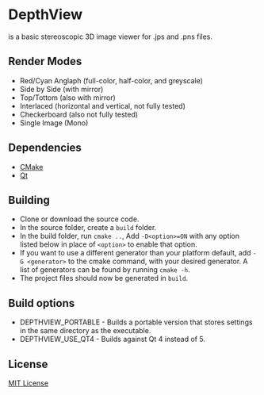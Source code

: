 DepthView
=========
is a basic stereoscopic 3D image viewer for .jps and .pns files. 

Render Modes
------------
* Red/Cyan Anglaph (full-color, half-color, and greyscale)
* Side by Side (with mirror)
* Top/Tottom (also with mirror)
* Interlaced (horizontal and vertical, not fully tested)
* Checkerboard (also not fully tested)
* Single Image (Mono)

Dependencies
------------
* [CMake]
* [Qt]

Building
--------
* Clone or download the source code.
* In the source folder, create a `build` folder.
* In the build folder, run `cmake ..`, Add `-D<option>=ON` with any option listed below in place of `<option>` to enable that option.
* If you want to use a different generator than your platform default, add `-G <generator>` to the cmake command, with your desired generator. A list of generators can be found by running `cmake -h`.
* The project files should now be generated in `build`.

Build options
-------------
* DEPTHVIEW_PORTABLE	- Builds a portable version that stores settings in the same directory as the executable.
* DEPTHVIEW_USE_QT4	- Builds against Qt 4 instead of 5.

License
-------
[MIT License]


[CMake]:http://www.cmake.org
[Qt]:http://qt-project.org
[MIT License]:LICENSE

